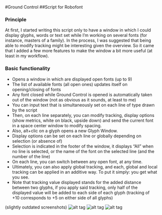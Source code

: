 #Ground Control
##Script for Robofont

### Principle
At first, I started writing this script only to have a window in which I could display glyphs, words or text set while I’m working on several fonts (for instance, masters of a family). In the process, I was suggested that being able to modify tracking might be interesting given the overview. So it came that I added a few more features to make the window a bit more useful (at least in my workflow). 

### Basic functionality
+ Opens a window in which are displayed open fonts (up to 9)
+ The list of available fonts (all open ones) updates itself on opening/closing of fonts
+ Any font closed while Ground Control is opened is automatically taken out of the window (not as obvious as it sounds, at least to me)
+ You can input text that is simultaneously set on each line of type drawn by the script
+ Then, on each line separately, you can modify tracking, display options (show metrics, white on black, upside down) and send the current font in a space center window to modify spacing.
+ Also, alt+clic on a glyph opens a new Glyph Window.
+ Display options can be set on each line or globally depending on selection (or absence of)
+ Selection is indicated in the footer of the window, it displays “All” when no line is selected, or the name of the font on the selected line (and the number of the line)
+ On each line, you can switch between any open font, at any time.
+ Ultimately, you can also apply global tracking, and each, global and local tracking can be applied in an additive way. To put it simply: you get what you see.
+ Note that tracking value displayed stands for the added distance between two glyphs, if you apply said tracking, only half of the displayed value will be added to each side of each glyph (tracking of +10 corresponds to +5 on either side of all glyphs)

(slightly outdated screenshots)
![alt tag](http://www.akalollip.com/images/github/Ground-Control-1.png)
![alt tag](http://www.akalollip.com/images/github/Ground-Control-2.png)
![alt tag](http://www.akalollip.com/images/github/Ground-Control-3.png)
